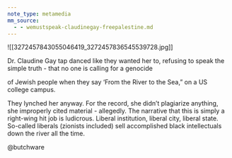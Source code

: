 ```yaml
---
note_type: metamedia
mm_source:
  - - wemustspeak-claudinegay-freepalestine.md
---
```


![[3272457843055046419_3272457836545539728.jpg]]

Dr. Claudine Gay tap danced like they
wanted her to, refusing to speak the simple
truth - that no one is calling for a genocide

of Jewish people when they say ‘From the
River to the Sea,” on a US college campus.

They lynched her anyway. For the record,
she didn’t plagiarize anything, she
improperly cited material - allegedly.
The narrative that this is simply a right-wing
hit job is ludicrous. Liberal institution,
liberal city, liberal state. So-called liberals
(zionists included) sell accomplished black
intellectuals down the river all the time.

@butchware

